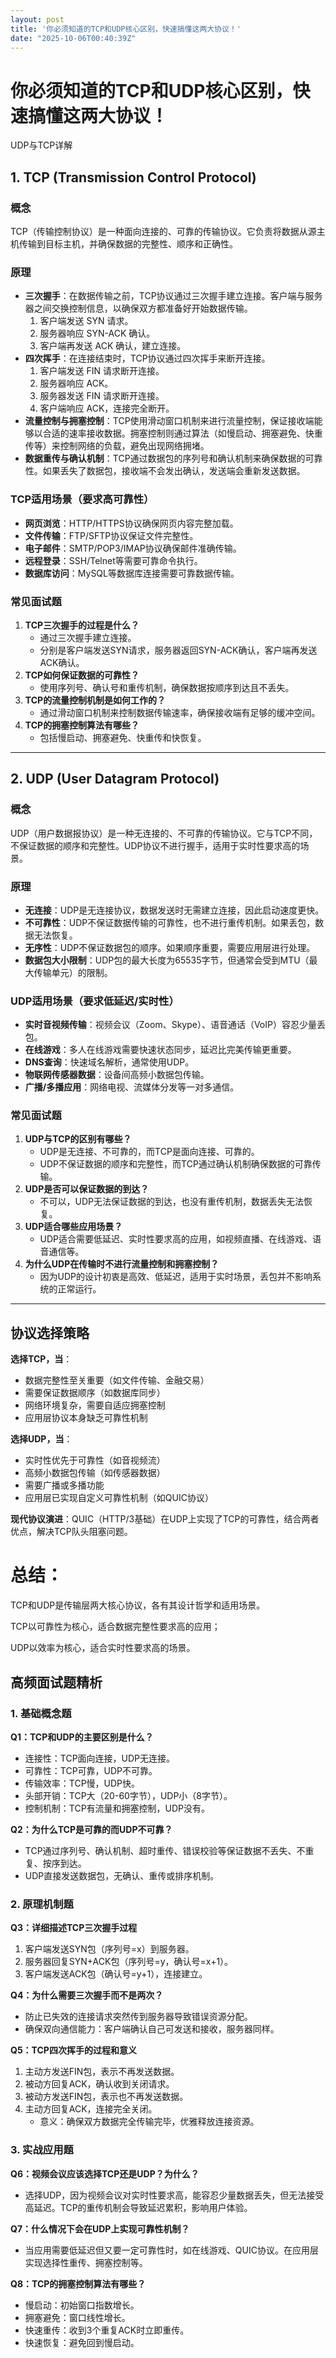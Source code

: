 ```yaml
---
layout: post
title: '你必须知道的TCP和UDP核心区别，快速搞懂这两大协议！'
date: "2025-10-06T00:40:39Z"
---
```

你必须知道的TCP和UDP核心区别，快速搞懂这两大协议！
============================

UDP与TCP详解

**1\. TCP (Transmission Control Protocol)**
-------------------------------------------

### **概念**

TCP（传输控制协议）是一种面向连接的、可靠的传输协议。它负责将数据从源主机传输到目标主机，并确保数据的完整性、顺序和正确性。

### **原理**

*   **三次握手**：在数据传输之前，TCP协议通过三次握手建立连接。客户端与服务器之间交换控制信息，以确保双方都准备好开始数据传输。
    1.  客户端发送 SYN 请求。
    2.  服务器响应 SYN-ACK 确认。
    3.  客户端再发送 ACK 确认，建立连接。
*   **四次挥手**：在连接结束时，TCP协议通过四次挥手来断开连接。
    1.  客户端发送 FIN 请求断开连接。
    2.  服务器响应 ACK。
    3.  服务器发送 FIN 请求断开连接。
    4.  客户端响应 ACK，连接完全断开。
*   **流量控制与拥塞控制**：TCP使用滑动窗口机制来进行流量控制，保证接收端能够以合适的速率接收数据。拥塞控制则通过算法（如慢启动、拥塞避免、快重传等）来控制网络的负载，避免出现网络拥堵。
*   **数据重传与确认机制**：TCP通过数据包的序列号和确认机制来确保数据的可靠性。如果丢失了数据包，接收端不会发出确认，发送端会重新发送数据。

### **TCP适用场景（要求高可靠性）**

*   **网页浏览**：HTTP/HTTPS协议确保网页内容完整加载。
*   **文件传输**：FTP/SFTP协议保证文件完整性。
*   **电子邮件**：SMTP/POP3/IMAP协议确保邮件准确传输。
*   **远程登录**：SSH/Telnet等需要可靠命令执行。
*   **数据库访问**：MySQL等数据库连接需要可靠数据传输。

### **常见面试题**

1.  **TCP三次握手的过程是什么？**
    *   通过三次握手建立连接。
    *   分别是客户端发送SYN请求，服务器返回SYN-ACK确认，客户端再发送ACK确认。
2.  **TCP如何保证数据的可靠性？**
    *   使用序列号、确认号和重传机制，确保数据按顺序到达且不丢失。
3.  **TCP的流量控制机制是如何工作的？**
    *   通过滑动窗口机制来控制数据传输速率，确保接收端有足够的缓冲空间。
4.  **TCP的拥塞控制算法有哪些？**
    *   包括慢启动、拥塞避免、快重传和快恢复。

* * *

**2\. UDP (User Datagram Protocol)**
------------------------------------

### **概念**

UDP（用户数据报协议）是一种无连接的、不可靠的传输协议。它与TCP不同，不保证数据的顺序和完整性。UDP协议不进行握手，适用于实时性要求高的场景。

### **原理**

*   **无连接**：UDP是无连接协议，数据发送时无需建立连接，因此启动速度更快。
*   **不可靠性**：UDP不保证数据传输的可靠性，也不进行重传机制。如果丢包，数据无法恢复。
*   **无序性**：UDP不保证数据包的顺序。如果顺序重要，需要应用层进行处理。
*   **数据包大小限制**：UDP包的最大长度为65535字节，但通常会受到MTU（最大传输单元）的限制。

### **UDP适用场景（要求低延迟/实时性）**

*   **实时音视频传输**：视频会议（Zoom、Skype）、语音通话（VoIP）容忍少量丢包。
*   **在线游戏**：多人在线游戏需要快速状态同步，延迟比完美传输更重要。
*   **DNS查询**：快速域名解析，通常使用UDP。
*   **物联网传感器数据**：设备间高频小数据包传输。
*   **广播/多播应用**：网络电视、流媒体分发等一对多通信。

### **常见面试题**

1.  **UDP与TCP的区别有哪些？**
    *   UDP是无连接、不可靠的，而TCP是面向连接、可靠的。
    *   UDP不保证数据的顺序和完整性，而TCP通过确认机制确保数据的可靠传输。
2.  **UDP是否可以保证数据的到达？**
    *   不可以，UDP无法保证数据的到达，也没有重传机制，数据丢失无法恢复。
3.  **UDP适合哪些应用场景？**
    *   UDP适合需要低延迟、实时性要求高的应用，如视频直播、在线游戏、语音通信等。
4.  **为什么UDP在传输时不进行流量控制和拥塞控制？**
    *   因为UDP的设计初衷是高效、低延迟，适用于实时场景，丢包并不影响系统的正常运行。

* * *

**协议选择策略**
----------

**选择TCP，当**：

*   数据完整性至关重要（如文件传输、金融交易）
*   需要保证数据顺序（如数据库同步）
*   网络环境复杂，需要自适应拥塞控制
*   应用层协议本身缺乏可靠性机制

**选择UDP，当**：

*   实时性优先于可靠性（如音视频流）
*   高频小数据包传输（如传感器数据）
*   需要广播或多播功能
*   应用层已实现自定义可靠性机制（如QUIC协议）

**现代协议演进**：QUIC（HTTP/3基础）在UDP上实现了TCP的可靠性，结合两者优点，解决TCP队头阻塞问题。

总结：
===

TCP和UDP是传输层两大核心协议，各有其设计哲学和适用场景。

TCP以可靠性为核心，适合数据完整性要求高的应用；

UDP以效率为核心，适合实时性要求高的场景。

**高频面试题精析**
-----------

### **1\. 基础概念题**

**Q1：TCP和UDP的主要区别是什么？**

*   连接性：TCP面向连接，UDP无连接。
*   可靠性：TCP可靠，UDP不可靠。
*   传输效率：TCP慢，UDP快。
*   头部开销：TCP大（20-60字节），UDP小（8字节）。
*   控制机制：TCP有流量和拥塞控制，UDP没有。

**Q2：为什么TCP是可靠的而UDP不可靠？**

*   TCP通过序列号、确认机制、超时重传、错误校验等保证数据不丢失、不重复、按序到达。
*   UDP直接发送数据包，无确认、重传或排序机制。

### **2\. 原理机制题**

**Q3：详细描述TCP三次握手过程**

1.  客户端发送SYN包（序列号=x）到服务器。
2.  服务器回复SYN+ACK包（序列号=y，确认号=x+1）。
3.  客户端发送ACK包（确认号=y+1），连接建立。

**Q4：为什么需要三次握手而不是两次？**

*   防止已失效的连接请求突然传到服务器导致错误资源分配。
*   确保双向通信能力：客户端确认自己可发送和接收，服务器同样。

**Q5：TCP四次挥手的过程和意义**

1.  主动方发送FIN包，表示不再发送数据。
2.  被动方回复ACK，确认收到关闭请求。
3.  被动方发送FIN包，表示也不再发送数据。
4.  主动方回复ACK，连接完全关闭。
    *   意义：确保双方数据完全传输完毕，优雅释放连接资源。

### **3\. 实战应用题**

**Q6：视频会议应该选择TCP还是UDP？为什么？**

*   选择UDP，因为视频会议对实时性要求高，能容忍少量数据丢失，但无法接受高延迟。TCP的重传机制会导致延迟累积，影响用户体验。

**Q7：什么情况下会在UDP上实现可靠性机制？**

*   当应用需要低延迟但又要一定可靠性时，如在线游戏、QUIC协议。在应用层实现选择性重传、拥塞控制等。

**Q8：TCP的拥塞控制算法有哪些？**

*   慢启动：初始窗口指数增长。
*   拥塞避免：窗口线性增长。
*   快速重传：收到3个重复ACK时立即重传。
*   快速恢复：避免回到慢启动。
